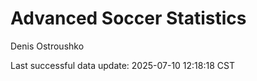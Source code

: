 # Advanced Soccer Statistics
Denis Ostroushko

<!-- gfm -->

Last successful data update: 2025-07-10 12:18:18 CST
